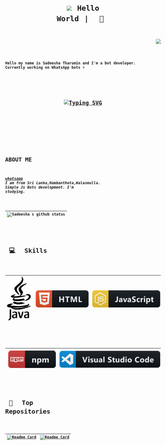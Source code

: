 <!--https://cdn.discordapp.com/emojis/905827157782200320.png?size=80-->

# <h1 align="center"> <code>[<img src="https://i.ibb.co/q9pChng/IMG-20240924-WA0019.jpg" height="110px">](https://www.facebook.com/joansebastian.cardozosalinas.925/)⠀Hello World⠀|⠀⠀👋⠀
<div align="center">
<img height="165px" src='https://github-readme-stats.vercel.app/api?username=sadiyamin&show_icons=true&include_all_commits=true&theme=mere&hide_border=true' align="right">
</div>
<div align="left">

**Hello my name is Sadeesha Tharumin and I'm a bot developer. Currently working on WhatsApp bots ⚘**
</div>
<div align="center">
   
## [![Typing SVG](https://readme-typing-svg.herokuapp.com?font=Rockstar-ExtraBold&color=F00&lines=I'M+SADDESHA+Tharumin)](https://git.io/typing-svg)
## <img src="http://readme-typing-svg.herokuapp.com?color=d1fa02&center=true&vCenter=true&multiline=false&lines=Created+By+Sadeesha_Coder" alt="">
</div>

## ABOUT ME
_**[whatsapp](https://api.whatsapp.com/send?phone=+94779062397)**_
_**I am from Sri Lanka,Hambanthota,Walasmulla.**_
_**Simple Js Bots development.**_
_**I'm studying.**_
<br>


| ![Sadeesha s github status](https://github-readme-stats.vercel.app/api?username=sadiyamin&show_icons=true&theme=tokyonight) 
| ----- |
   

# <code> 💻⠀⠀Skills⠀⠀</code>

| <img src="https://github.com/Xx-Ashutosh-xX/Xx-Ashutosh-xX/blob/master/assets/icons/java.png" alt="java"  width="95" hight="45"> | <img src="https://raw.githubusercontent.com/8bithemant/8bithemant/master/svg/dev/languages/html.svg" alt="html" style="vertical-align:top; margin:4px">  |<img src="https://raw.githubusercontent.com/8bithemant/8bithemant/master/svg/dev/languages/js.svg" alt="js" style="vertical-align:top; margin:4px">
|----|----|----|

| <img src="https://raw.githubusercontent.com/8bithemant/8bithemant/master/svg/dev/services/npm.svg" alt="npm" style="vertical-align:top; margin:4px"> | <img src="https://raw.githubusercontent.com/8bithemant/8bithemant/master/svg/dev/tools/visualstudio_code.svg" alt="vscode" style="vertical-align:top; margin:4px">
|----|----|

# <code> 🌟⠀⠀Top Repositories⠀⠀</code>

| [![Readme Card](https://github-readme-stats.vercel.app/api/pin/?username=sadiyamin&repo=Lara-MD&theme=vision-friendly-dark)](https://github.com/sadiyamin/Lara-MD) | [![Readme Card](https://github-readme-stats.vercel.app/api/pin/?username=sadiyamin&repo=Lara-MD&theme=vision-friendly-dark)](https://github.com/sadiyamin/Lara-MD) |
| ----- | ----- |

